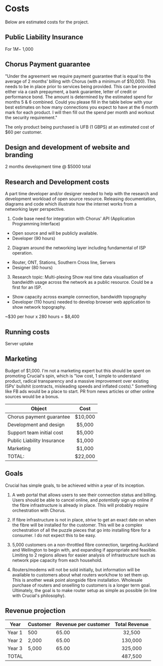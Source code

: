 # Costs

Below are estimated costs for the project.

## Public Liability Insurance
For $1M - ~$1,000

## Chorus Payment guarantee
"Under the agreement we require payment guarantee that is equal to the average of 2 months’ billing with Chorus (with a minimum of $10,000). This needs to be in place prior to services being provided. This can be provided either via a cash prepayment, a bank guarantee, letter of credit or performance bond. The amount is determined by the estimated spend for months 5 & 6 combined. Could you please fill in the table below with your best estimates on how many connections you expect to have at the 6 month mark for each product. I will then fill out the spend per month and workout the security requirement."

The only product being purchased is UFB (1 GBPS) at an estimated cost of $60 per customer.

## Design and development of website and branding
2 months development time @ $5000 total

## Research and Development costs
A part time developer and/or designer needed to help with the research and development workload of open source resource. Releasing documentation, diagrams and code which illustrate how the internet works from a networking layer perspective. 

1) Code base need for integration with Chorus' API (Application Programming Interface)
- Open source and will be publicly available.
- Developer (90 hours)

2) Diagram around the networking layer including fundamental of ISP operation.
- Router, ONT, Stations, Southern Cross line, Servers
- Designer (80 hours)

3) Research topic: Multi-plexing
Show real time data visualisation of bandwidth usage across the network as a public resource. Could be a first for an ISP.
- Show capacity across example connection, bandwidth topography
- Developer (110 hours) needed to develop browser web application to show network topography.

~$30 per hour x 280 hours = $8,400

## Running costs

Server uptake

## Marketing

Budget of $1,000. I'm not a marketing expert but this should be spent on promoting Crucial's spin, which is "low cost, 1 simple to understand product, radical transparency and a massive improvement over existing ISPs' bullshit (contracts, misleading speeds and inflated costs)." Something like FB ads would be a place to start. PR from news articles or other online sources would be a bonus.

| Object        | Cost           |
| ------------- |:-------------:|
| Chorus payment guarantee | $10,000 |
|  Development and design  |   $5,000 |
| Support team initial cost| $5,000 |
|   Public Liability Insurance         | $1,000 |
| Marketing | $1,000 |
|       TOTAL:       | $22,000|

## Goals

Crucial has simple goals, to be achieved within a year of its inception.

1. A web portal that allows users to see their connection status and billing. Users should be able to cancel online, and _potentially_ sign up online if the fibre infrastructure is already in place. This will probably require orchestration with Chorus.

2. If fibre infrastructure is not in place, _strive_ to get an exact date on when the fibre will be installed for the customer. This will be a complex orchestration of all the puzzle pieces that go into installing fibre for a consumer. I do not expect this to be easy.

3. 5,000 customers on a non-throttled fibre connection, targeting Auckland and Wellington to begin with, and expanding if appropriate and feasible. Limiting to 2 regions allows for easier analysis of infrastructure such as network pipe capacity from each household.

4. Routers/modems will not be sold initially, but information will be available to customers about what routers work/how to set them up. This is another weak point alongside fibre installation. Wholesale purchase of routers and onselling to customers is a longer term goal. Ultimately, the goal is to make router setup as simple as possible (in line with Crucial's philosophy).

## Revenue projection

| Year        | Customer          | Revenue per customer | Total Revenue |
| ------------- | ------------- | ------------- |:-------------:|
| Year 1 | 500 | 65.00 | 32,500 |
| Year 2  | 2,000 | 65.00 | 130,000 |
| Year 3| 5,000 | 65.00 | 325,000 |
|       TOTAL     |  |  |  487,500 |
